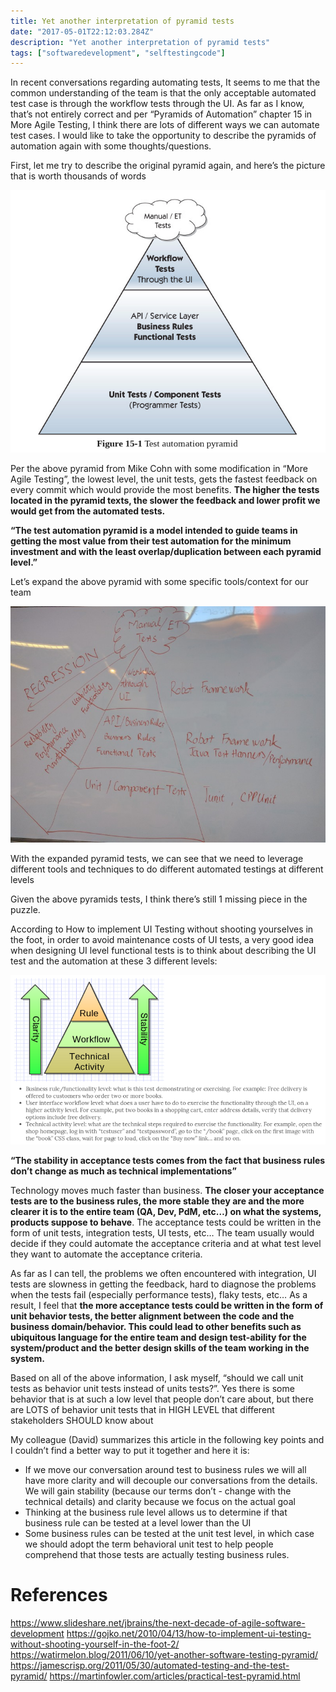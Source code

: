 ```yaml
---
title: Yet another interpretation of pyramid tests
date: "2017-05-01T22:12:03.284Z"
description: "Yet another interpretation of pyramid tests"
tags: ["softwaredevelopment", "selftestingcode"]
---
```


In recent conversations regarding automating tests, It seems to me that the common understanding of the team is that the only acceptable automated test case is through the workflow tests through the UI. As far as I know, that’s not entirely correct and per “Pyramids of Automation” chapter 15 in More Agile Testing, I think there are lots of different ways we can automate test cases. I would like to take the opportunity to describe the pyramids of automation again with some thoughts/questions.

First, let me try to describe the original pyramid again, and here’s the picture that is worth thousands of words

![typical pyramind tests info-graphics](./tradition-pyramid-tests.png)

Per the above pyramid from Mike Cohn with some modification in “More Agile Testing”, the lowest level, the unit tests, gets the fastest feedback on every commit which would provide the most benefits. **The higher the tests located in the pyramid texts, the slower the feedback and lower profit we would get from the automated tests.**

**“The test automation pyramid is a model intended to guide teams in getting the most value from their test automation for the minimum investment and with the least overlap/duplication between each pyramid level.”**

Let’s expand the above pyramid with some specific tools/context for our team

![expanded pyramind tests per company context](./csi-intepretation-pyramind-tests.jpeg)

With the expanded pyramid tests, we can see that we need to leverage different tools and techniques to do different automated testings at different levels

Given the above pyramids tests, I think there’s still 1 missing piece in the puzzle.

According to How to implement UI Testing without shooting yourselves in the foot, in order to avoid maintenance costs of UI tests, a very good idea when designing UI level functional tests is to think about describing the UI test and the automation at these 3 different levels:

![describe UI tests at 3 different levels](./describing-ui-tests.png)

**“The stability in acceptance tests comes from the fact that business rules don’t change as much as technical implementations”**

Technology moves much faster than business. **The closer your acceptance tests are to the business rules, the more stable they are and the more clearer it is to the entire team (QA, Dev, PdM, etc…) on what the systems, products suppose to behave**. The acceptance tests could be written in the form of unit tests, integration tests, UI tests, etc… The team usually would decide if they could automate the acceptance criteria and at what test level they want to automate the acceptance criteria.

As far as I can tell, the problems we often encountered with integration, UI tests are slowness in getting the feedback, hard to diagnose the problems when the tests fail (especially performance tests), flaky tests, etc… As a result, I feel that **the more acceptance tests could be written in the form of unit behavior tests, the better alignment between the code and the business domain/behavior. This could lead to other benefits such as ubiquitous language for the entire team and design test-ability for the system/product and the better design skills of the team working in the system.**

Based on all of the above information, I ask myself, “should we call unit tests as behavior unit tests instead of units tests?”. Yes there is some behavior that is at such a low level that people don’t care about, but there are LOTS of behavior unit tests that in HIGH LEVEL that different stakeholders SHOULD know about

My colleague (David) summarizes this article in the following key points and I couldn’t find a better way to put it together and here it is:

- If we move our conversation around test to business rules we will all have more clarity and will decouple our conversations from the details. We will gain stability (because our terms don’t - change with the technical details) and clarity because we focus on the actual goal
- Thinking at the business rule level allows us to determine if that business rule can be tested at a level lower than the UI
- Some business rules can be tested at the unit test level, in which case we should adopt the term behavioral unit test to help people comprehend that those tests are actually testing business rules.

# References
https://www.slideshare.net/jbrains/the-next-decade-of-agile-software-development
https://gojko.net/2010/04/13/how-to-implement-ui-testing-without-shooting-yourself-in-the-foot-2/
https://watirmelon.blog/2011/06/10/yet-another-software-testing-pyramid/
https://jamescrisp.org/2011/05/30/automated-testing-and-the-test-pyramid/
https://martinfowler.com/articles/practical-test-pyramid.html
